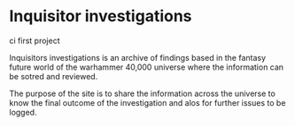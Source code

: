 # Inquisitor investigations
ci first project 

Inquisitors investigations is an archive of findings based in the fantasy future world of the warhammer 40,000 universe where the information can be sotred and reviewed.

The purpose of the site is to share the information across the universe to know the final outcome of the investigation and alos for further issues to be logged.


